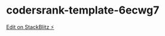 # codersrank-template-6ecwg7

[Edit on StackBlitz ⚡️](https://stackblitz.com/edit/codersrank-template-6ecwg7)